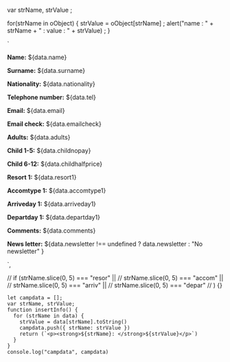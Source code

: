 var strName, strValue ;

for(strName in oObject)
{
strValue = oObject[strName] ;
alert("name : " + strName + " : value : " + strValue) ;
}


`<p><strong>Name:</strong> ${data.name}</p> 
<p><strong>Surname:</strong> ${data.surname}</p>
<p><strong>Nationality:</strong> ${data.nationality}</p>
<p><strong>Telephone number:</strong> ${data.tel}</p>
<p><strong>Email:</strong> ${data.email}</p>         
<p><strong>Email check:</strong> ${data.emailcheck}</p>
<p><strong>Adults:</strong> ${data.adults}</p>
<p><strong>Child 1-5:</strong> ${data.childnopay}</p>
<p><strong>Child 6-12:</strong> ${data.childhalfprice}</p>

<p><strong>Resort 1:</strong> ${data.resort1}</p>
<p><strong>Accomtype 1:</strong> ${data.accomtype1}</p>
<p><strong>Arriveday 1:</strong> ${data.arriveday1}</p>
<p><strong>Departday 1:</strong> ${data.departday1}</p>


<p><strong>Comments:</strong> ${data.comments}</p>
<p><strong>News letter:</strong> ${data.newsletter !== undefined ? data.newsletter : "No newsletter"
}</p>`,


// if (strName.slice(0, 5) === "resor" ||
    //   strName.slice(0, 5) === "accom" ||
    //   strName.slice(0, 5) === "arriv" ||
    //   strName.slice(0, 5) === "depar"
    // ) {}

    
    let campdata = [];
    var strName, strValue;
    function insertInfo() {
      for (strName in data) {
        strValue = data[strName].toString()
        campdata.push({ strName: strValue })
        return (`<p><strong>${strName}: </strong>${strValue}</p>`)
      }
    }
    console.log("campdata", campdata)